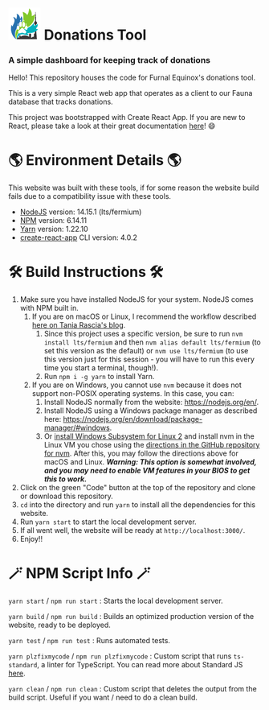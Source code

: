 # ![Furnal Equinox logo](./public/favicon.ico) Donations Tool
### A simple dashboard for keeping track of donations

Hello! This repository houses the code for Furnal Equinox's donations tool.

This is a very simple React web app that operates as a client to our Fauna database that tracks donations.

This project was bootstrapped with Create React App. If you are new to React, please take a look at their great documentation [here](https://create-react-app.dev/docs/getting-started/)! 😄

# 🌎 Environment Details 🌎
This website was built with these tools, if for some reason the website build fails due to a compatibility issue with these tools.
* [NodeJS](https://nodejs.org/en/) version: 14.15.1 (lts/fermium)
* [NPM](https://www.npmjs.com/) version: 6.14.11
* [Yarn](https://yarnpkg.com/) version: 1.22.10
* [create-react-app](https://create-react-app.dev/) CLI version: 4.0.2


# 🛠 Build Instructions 🛠
1. Make sure you have installed NodeJS for your system. NodeJS comes with NPM built in.
   1. If you are on macOS or Linux, I recommend the workflow described [here on Tania Rascia's blog](https://www.taniarascia.com/setting-up-a-brand-new-mac-for-development/#nodejs). 
      1. Since this project uses a specific version, be sure to run `nvm install lts/fermium` and then `nvm alias default lts/fermium` (to set this version as the default) or `nvm use lts/fermium` (to use this version just for this session - you will have to run this every time you start a terminal, though!).
      2. Run `npm i -g yarn` to install Yarn.
   2. If you are on Windows, you cannot use `nvm` because it does not support non-POSIX operating systems. In this case, you can:
      1. Install NodeJS normally from the website: https://nodejs.org/en/.
      2. Install NodeJS using a Windows package manager as described here: https://nodejs.org/en/download/package-manager/#windows.
      3. Or [install Windows Subsystem for Linux 2](https://docs.microsoft.com/en-us/windows/wsl/install-win10#manual-installation-steps) and install nvm in the Linux VM you chose using the [directions in the GitHub repository for nvm](https://github.com/nvm-sh/nvm#install--update-script). After this, you may follow the directions above for macOS and Linux. ***Warning: This option is somewhat involved, and you may need to enable VM features in your BIOS to get this to work.***
2. Click on the green "Code" button at the top of the repository and clone or download this repository.
3. `cd` into the directory and run `yarn` to install all the dependencies for this website.
4. Run `yarn start` to start the local development server.
5. If all went well, the website will be ready at `http://localhost:3000/`.
6. Enjoy!!


# 🪄 NPM Script Info 🪄

`yarn start` / `npm run start`
: Starts the local development server.

`yarn build` / `npm run build`
: Builds an optimized production version of the website, ready to be deployed.

`yarn test` / `npm run test`
: Runs automated tests.

`yarn plzfixmycode` / `npm run plzfixmycode`
: Custom script that runs `ts-standard`, a linter for TypeScript. You can read more about Standard JS [here](https://standardjs.com/).

`yarn clean` / `npm run clean`
: Custom script that deletes the output from the build script. Useful if you want / need to do a clean build.
